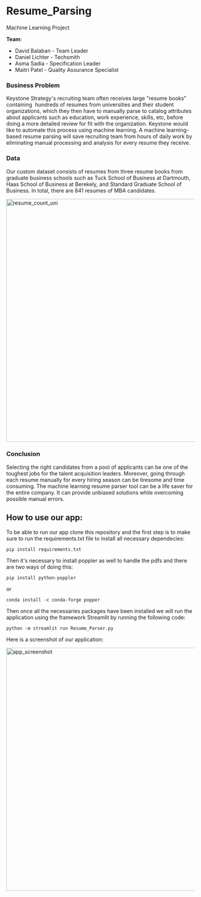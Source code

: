 # Resume_Parsing
Machine Learning Project

**Team**: 
* David Balaban - Team Leader
* Daniel Lichter - Techsmith
* Asma Sadia - Specification Leader
* Maitri Patel - Quality Assurance Specialist

### Business Problem
Keystone Strategy's recruiting team often receives large "resume books"  containing  hundreds of resumes from universities and their student organizations, which they then have to manually parse to catalog attributes about applicants such as education, work experience, skills, etc, before doing a more detailed review for fit with the organization. Keystone would like to automate this process using machine learning. A machine learning-based resume parsing will save recruiting team from hours of daily work by eliminating manual processing and analysis for every resume they receive. 

### Data
Our custom dataset consists of resumes from three resume books from graduate business schools such as Tuck School of Business at Dartmouth, Haas School of Business at Berekely, and Standard Graduate School of Business. In total, there are 841 resumes of MBA candidates.

<img width="650" alt="resume_count_uni" src="https://user-images.githubusercontent.com/20906514/147151896-103f3997-2c89-4830-bf7c-17f05f1b4925.png">


### Conclusion
Selecting the right candidates from a pool of applicants can be one of the toughest jobs for the talent acquisition leaders. Moreover, going through each resume manually for every hiring season can be tiresome and time consuming. The machine learning resume parser tool can be a life saver for the entire company. It can provide unbiased solutions while overcoming possible manual errors.


## How to use our app:

To be able to run our app clone this repository and the first step is to make sure to run the requirements.txt file to install all necessary dependecies:
```
pip install requirements.txt
```
Then it's necessary to install poppler as well to handle the pdfs and there are two ways of doing this:
```
pip install python-poppler
```
or
```
conda install -c conda-forge popper
```
Then once all the necessaries packages have been installed we will run the application using the framework Streamlit by running the following code:
```
python -m streamlit run Resume_Parser.py
```

Here is a screenshot of our application:

<img width="650" alt="app_screenshot" src="https://media.discordapp.net/attachments/890017873324572729/923148182119141406/unknown.png?width=1814&height=982">


